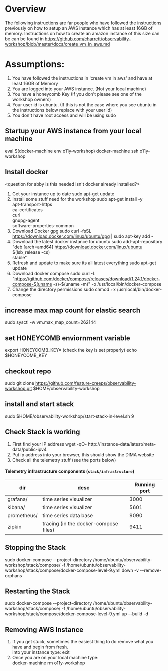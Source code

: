 
# Overview
The following instructions are far people who have followed the instructions previously on how to setup an AWS instance which has at least 16GB of memory. 
Instructions on how to create an amazon instance of this size can be can be found in https://github.com/charrett/observability-workshop/blob/master/docs/create_vm_in_aws.md

# Assumptions: 
1) You have followed the instructions in 'create vm in aws' and have at least 16GB of Memory 
1) You are logged into your AWS instance. (Not your local machine) 
2) You have a honeycomb Key (If you don't please see one of the workshop owners) 
3) Your user id is ubuntu. (If this is not the case where you see ubuntu in the instructions below replace with your user id)
4) You don't have root access and will be using sudo 

## Startup your AWS instance from your local machine
eval $(docker-machine env o11y-workshop)
docker-machine ssh o11y-workshop

## Install docker
<question for abby is this needed isn't docker already installed?> 

1) Get your instance up to date 
sudo apt-get update
2) Install some stuff need for the workshop 
sudo apt-get install -y \
    apt-transport-https \
    ca-certificates \
    curl \
    gnupg-agent \
    software-properties-common
3) Download Docker gpg 
sudo curl -fsSL https://download.docker.com/linux/ubuntu/gpg | sudo apt-key add - 
4) Download the latest docker instance for ubuntu 
sudo add-apt-repository \
   "deb [arch=amd64] https://download.docker.com/linux/ubuntu \
   $(lsb_release -cs) \
   stable"
4) Refresh and update to make sure its all latest everything 
sudo apt-get update
5) Download docker compose 
sudo curl -L "https://github.com/docker/compose/releases/download/1.24.1/docker-compose-$(uname -s)-$(uname -m)" -o /usr/local/bin/docker-compose
6)  Change the directory permissions 
sudo chmod +x /usr/local/bin/docker-compose

## increase max map count for elastic search
sudo sysctl -w vm.max_map_count=262144

## set HONEYCOMB enviornment variable
export HONEYCOMB_KEY=<ask workshop owners for this>
(check the key is set properly) 
echo $HONEYCOMB_KEY 

## checkout repo
sudo git clone https://github.com/feature-creeps/observability-workshop.git $HOME/observability-workshop

## install and start stack
sudo $HOME/observability-workshop/start-stack-in-level.sh 9

## Check Stack is working
1) First find your IP address 
wget -qO- http://instance-data/latest/meta-data/public-ipv4
2) Put ip address into your browser, this should show the DIMA website 
3) Check all the telemetry stuff (see the ports below)

#### Telemetry infrastructure components (`stack/infrastructure`)

| dir                         | desc                                      |Running port |
| ---                         | ---                                       | --          |
| grafana/                    | time series visualizer                    | 3000        |
| kibana/                     | time series visualizer                    | 5601        |
| prometheus/                 | time series data base                     | 9090        |
| zipkin                      | tracing (in the docker-compose files)     | 9411        |


## Stopping the Stack 
sudo docker-compose --project-directory /home/ubuntu/observability-workshop/stack/compose/ -f /home/ubuntu/observability-workshop/stack/compose/docker-compose-level-9.yml down -v --remove-orphans

## Restarting the Stack 
sudo docker-compose --project-directory /home/ubuntu/observability-workshop/stack/compose/ -f /home/ubuntu/observability-workshop/stack/compose/docker-compose-level-9.yml up --build -d

## Removing AWS Instance 
1) If you get stuck, sometimes the easiest thing to do remove what you have and begin from fresh. \
into your instance type: exit 
2) Once you are on your local machine type: \
docker-machine rm o11y-workshop

